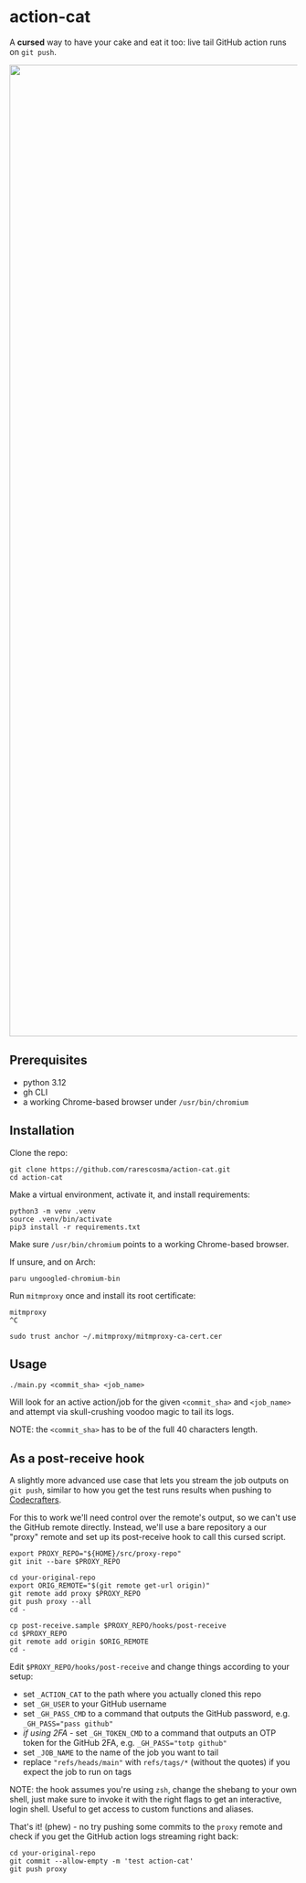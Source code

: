 # action-cat

A __cursed__ way to have your cake and eat it too: live tail GitHub action runs on `git push`.

<img src="https://github.com/user-attachments/assets/dc4a218f-cae1-4fc5-9f0b-c32a3ecb7e93" width="1700px">

## Prerequisites

- python 3.12
- gh CLI
- a working Chrome-based browser under `/usr/bin/chromium`

## Installation

Clone the repo:

```
git clone https://github.com/rarescosma/action-cat.git
cd action-cat
```

Make a virtual environment, activate it, and install requirements:

```
python3 -m venv .venv
source .venv/bin/activate
pip3 install -r requirements.txt
```

Make sure `/usr/bin/chromium` points to a working Chrome-based browser.

If unsure, and on Arch:

```
paru ungoogled-chromium-bin
```

Run `mitmproxy` once and install its root certificate:

```
mitmproxy
^C

sudo trust anchor ~/.mitmproxy/mitmproxy-ca-cert.cer
```

## Usage

```
./main.py <commit_sha> <job_name>
```

Will look for an active action/job for the given `<commit_sha>` and `<job_name>`
and attempt via skull-crushing voodoo magic to tail its logs.

NOTE: the `<commit_sha>` has to be of the full 40 characters length.

## As a post-receive hook

A slightly more advanced use case that lets you stream the job outputs on
`git push`, similar to how you get the test runs results when pushing
to [Codecrafters][].

For this to work we'll need control over the remote's output, so we can't use
the GitHub remote directly. Instead, we'll use a bare repository a our "proxy"
remote and set up its post-receive hook to call this cursed script.

```
export PROXY_REPO="${HOME}/src/proxy-repo"
git init --bare $PROXY_REPO

cd your-original-repo
export ORIG_REMOTE="$(git remote get-url origin)"
git remote add proxy $PROXY_REPO
git push proxy --all
cd -

cp post-receive.sample $PROXY_REPO/hooks/post-receive
cd $PROXY_REPO
git remote add origin $ORIG_REMOTE
cd -
```

Edit `$PROXY_REPO/hooks/post-receive` and change things according to 
your setup:

- set `_ACTION_CAT` to the path where you actually cloned this repo
- set `_GH_USER` to your GitHub username
- set `_GH_PASS_CMD` to a command that outputs the GitHub password, e.g. 
  `_GH_PASS="pass github"`
- _if using 2FA_ - set `_GH_TOKEN_CMD` to a command that outputs an OTP token 
  for the GitHub 2FA, e.g. `_GH_PASS="totp github"`
- set `_JOB_NAME` to the name of the job you want to tail
- replace `"refs/heads/main"` with `refs/tags/*` (without the quotes) if
  you expect the job to run on tags

NOTE: the hook assumes you're using `zsh`, change the shebang to your own shell,
just make sure to invoke it with the right flags to get an interactive, login
shell. Useful to get access to custom functions and aliases.

That's it! (phew) - no try pushing some commits to the `proxy` remote and check
if you get the GitHub action logs streaming right back:

```
cd your-original-repo
git commit --allow-empty -m 'test action-cat'
git push proxy
```

[Codecrafters]: https://codecrafters.io/
